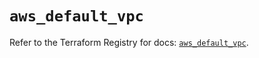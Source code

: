# `aws_default_vpc`

Refer to the Terraform Registry for docs: [`aws_default_vpc`](https://registry.terraform.io/providers/hashicorp/aws/6.3.0/docs/resources/default_vpc).
